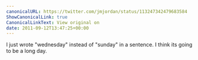 ```yaml
---
canonicalURL: https://twitter.com/jmjordan/status/113247342479683584
ShowCanonicalLink: true
CanonicalLinkText: View original on
date: 2011-09-12T13:47:25+00:00
---
```

I just wrote "wednesday" instead of "sunday" in a sentence. I think its going to be a long day.